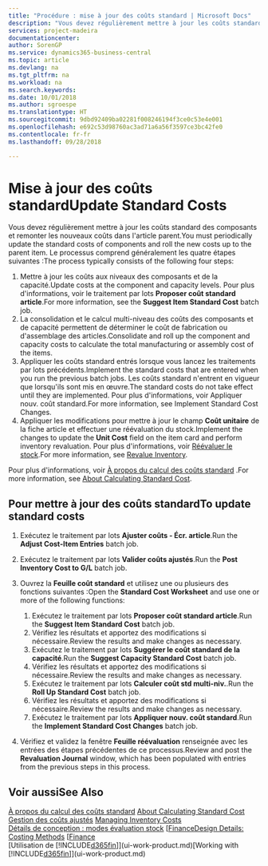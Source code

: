 ```yaml
---
title: "Procédure : mise à jour des coûts standard | Microsoft Docs"
description: "Vous devez régulièrement mettre à jour les coûts standard des composants et remonter les nouveaux coûts dans l'article parent."
services: project-madeira
documentationcenter: 
author: SorenGP
ms.service: dynamics365-business-central
ms.topic: article
ms.devlang: na
ms.tgt_pltfrm: na
ms.workload: na
ms.search.keywords: 
ms.date: 10/01/2018
ms.author: sgroespe
ms.translationtype: HT
ms.sourcegitcommit: 9dbd92409ba02281f008246194f3ce0c53e4e001
ms.openlocfilehash: e692c53d98760ac3ad71a6a56f3597ce3bc42fe0
ms.contentlocale: fr-fr
ms.lasthandoff: 09/28/2018

---
```

# <a name="update-standard-costs"></a><span data-ttu-id="fb20f-103">Mise à jour des coûts standard</span><span class="sxs-lookup"><span data-stu-id="fb20f-103">Update Standard Costs</span></span>
<span data-ttu-id="fb20f-104">Vous devez régulièrement mettre à jour les coûts standard des composants et remonter les nouveaux coûts dans l'article parent.</span><span class="sxs-lookup"><span data-stu-id="fb20f-104">You must periodically update the standard costs of components and roll the new costs up to the parent item.</span></span> <span data-ttu-id="fb20f-105">Le processus comprend généralement les quatre étapes suivantes :</span><span class="sxs-lookup"><span data-stu-id="fb20f-105">The process typically consists of the following four steps:</span></span>  

1.  <span data-ttu-id="fb20f-106">Mettre à jour les coûts aux niveaux des composants et de la capacité.</span><span class="sxs-lookup"><span data-stu-id="fb20f-106">Update costs at the component and capacity levels.</span></span> <span data-ttu-id="fb20f-107">Pour plus d'informations, voir le traitement par lots **Proposer coût standard article**.</span><span class="sxs-lookup"><span data-stu-id="fb20f-107">For more information, see the **Suggest Item Standard Cost** batch job.</span></span>  
2.  <span data-ttu-id="fb20f-108">La consolidation et le calcul multi-niveau des coûts des composants et de capacité permettent de déterminer le coût de fabrication ou d'assemblage des articles.</span><span class="sxs-lookup"><span data-stu-id="fb20f-108">Consolidate and roll up the component and capacity costs to calculate the total manufacturing or assembly cost of the items.</span></span>  
3.  <span data-ttu-id="fb20f-109">Appliquer les coûts standard entrés lorsque vous lancez les traitements par lots précédents.</span><span class="sxs-lookup"><span data-stu-id="fb20f-109">Implement the standard costs that are entered when you run the previous batch jobs.</span></span> <span data-ttu-id="fb20f-110">Les coûts standard n'entrent en vigueur que lorsqu'ils sont mis en œuvre.</span><span class="sxs-lookup"><span data-stu-id="fb20f-110">The standard costs do not take effect until they are implemented.</span></span> <span data-ttu-id="fb20f-111">Pour plus d'informations, voir Appliquer nouv. coût standard.</span><span class="sxs-lookup"><span data-stu-id="fb20f-111">For more information, see Implement Standard Cost Changes.</span></span>  
4.  <span data-ttu-id="fb20f-112">Appliquer les modifications pour mettre à jour le champ **Coût unitaire** de la fiche article et effectuer une réévaluation du stock.</span><span class="sxs-lookup"><span data-stu-id="fb20f-112">Implement the changes to update the **Unit Cost** field on the item card and perform inventory revaluation.</span></span> <span data-ttu-id="fb20f-113">Pour plus d'informations, voir [Réévaluer le stock](inventory-how-revalue-inventory.md).</span><span class="sxs-lookup"><span data-stu-id="fb20f-113">For more information, see [Revalue Inventory](inventory-how-revalue-inventory.md).</span></span>  

<span data-ttu-id="fb20f-114">Pour plus d'informations, voir [À propos du calcul des coûts standard](finance-about-calculating-standard-cost.md) .</span><span class="sxs-lookup"><span data-stu-id="fb20f-114">For more information, see [About Calculating Standard Cost](finance-about-calculating-standard-cost.md).</span></span>  
## <a name="to-update-standard-costs"></a><span data-ttu-id="fb20f-115">Pour mettre à jour des coûts standard</span><span class="sxs-lookup"><span data-stu-id="fb20f-115">To update standard costs</span></span>  
1.  <span data-ttu-id="fb20f-116">Exécutez le traitement par lots **Ajuster coûts - Écr. article**.</span><span class="sxs-lookup"><span data-stu-id="fb20f-116">Run the **Adjust Cost-Item Entries** batch job.</span></span>  
2.  <span data-ttu-id="fb20f-117">Exécutez le traitement par lots **Valider coûts ajustés**.</span><span class="sxs-lookup"><span data-stu-id="fb20f-117">Run the **Post Inventory Cost to G/L** batch job.</span></span>  
3.  <span data-ttu-id="fb20f-118">Ouvrez la **Feuille coût standard** et utilisez une ou plusieurs des fonctions suivantes :</span><span class="sxs-lookup"><span data-stu-id="fb20f-118">Open the **Standard Cost Worksheet** and use one or more of the following functions:</span></span>  

    1.  <span data-ttu-id="fb20f-119">Exécutez le traitement par lots **Proposer coût standard article**.</span><span class="sxs-lookup"><span data-stu-id="fb20f-119">Run the **Suggest Item Standard Cost** batch job.</span></span>  
    2.  <span data-ttu-id="fb20f-120">Vérifiez les résultats et apportez des modifications si nécessaire.</span><span class="sxs-lookup"><span data-stu-id="fb20f-120">Review the results and make changes as necessary.</span></span>  
    3.  <span data-ttu-id="fb20f-121">Exécutez le traitement par lots **Suggérer le coût standard de la capacité**.</span><span class="sxs-lookup"><span data-stu-id="fb20f-121">Run the **Suggest Capacity Standard Cost** batch job.</span></span>  
    4.  <span data-ttu-id="fb20f-122">Vérifiez les résultats et apportez des modifications si nécessaire.</span><span class="sxs-lookup"><span data-stu-id="fb20f-122">Review the results and make changes as necessary.</span></span>
    5. <span data-ttu-id="fb20f-123">Exécutez le traitement par lots **Calculer coût std multi-niv.**.</span><span class="sxs-lookup"><span data-stu-id="fb20f-123">Run the **Roll Up Standard Cost** batch job.</span></span>
    6.  <span data-ttu-id="fb20f-124">Vérifiez les résultats et apportez des modifications si nécessaire.</span><span class="sxs-lookup"><span data-stu-id="fb20f-124">Review the results and make changes as necessary.</span></span>
    7.  <span data-ttu-id="fb20f-125">Exécutez le traitement par lots **Appliquer nouv. coût standard**.</span><span class="sxs-lookup"><span data-stu-id="fb20f-125">Run the **Implement Standard Cost Changes** batch job.</span></span>  
4.  <span data-ttu-id="fb20f-126">Vérifiez et validez la fenêtre **Feuille réévaluation** renseignée avec les entrées des étapes précédentes de ce processus.</span><span class="sxs-lookup"><span data-stu-id="fb20f-126">Review and post the **Revaluation Journal** window, which has been populated with entries from the previous steps in this process.</span></span>  

## <a name="see-also"></a><span data-ttu-id="fb20f-127">Voir aussi</span><span class="sxs-lookup"><span data-stu-id="fb20f-127">See Also</span></span>  
 <span data-ttu-id="fb20f-128">[À propos du calcul des coûts standard](finance-about-calculating-standard-cost.md) </span><span class="sxs-lookup"><span data-stu-id="fb20f-128">[About Calculating Standard Cost](finance-about-calculating-standard-cost.md) </span></span>  
 <span data-ttu-id="fb20f-129">[Gestion des coûts ajustés](finance-manage-inventory-costs.md) </span><span class="sxs-lookup"><span data-stu-id="fb20f-129">[Managing Inventory Costs](finance-manage-inventory-costs.md) </span></span>  
 <span data-ttu-id="fb20f-130">[Détails de conception : modes évaluation stock](design-details-costing-methods.md) [[Finance](finance.md)</span><span class="sxs-lookup"><span data-stu-id="fb20f-130">[Design Details: Costing Methods](design-details-costing-methods.md) [[Finance](finance.md)</span></span>  
 <span data-ttu-id="fb20f-131">[Utilisation de [!INCLUDE[d365fin](includes/d365fin_md.md)]](ui-work-product.md)</span><span class="sxs-lookup"><span data-stu-id="fb20f-131">[Working with [!INCLUDE[d365fin](includes/d365fin_md.md)]](ui-work-product.md)</span></span>  

